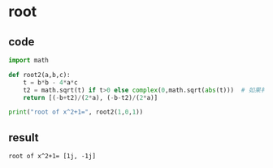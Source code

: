 # root
## code
```py
import math

def root2(a,b,c):
    t = b*b - 4*a*c
    t2 = math.sqrt(t) if t>0 else complex(0,math.sqrt(abs(t)))  # 如果判別式小於0，則根為虛根
    return [(-b+t2)/(2*a), (-b-t2)/(2*a)]

print("root of x^2+1=", root2(1,0,1))
```
## result
```
root of x^2+1= [1j, -1j]
```